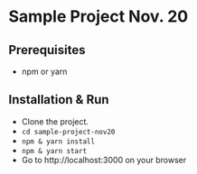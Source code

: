 
# Sample Project Nov. 20
 
 ## Prerequisites

 - npm or yarn

## Installation & Run
 - Clone the project.
 - `cd sample-project-nov20`
 - `npm & yarn install`
 - `npm & yarn start`
 - Go to http://localhost:3000 on your browser